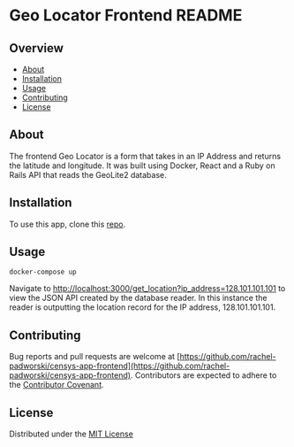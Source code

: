 # Geo Locator Frontend README


## Overview
* [About](https://github.com/rachel-padworski/censys-app-frontend#about)
* [Installation](https://github.com/rachel-padworski/censys-app-frontend#installation)
* [Usage](https://github.com/rachel-padworski/censys-app-frontend#usage)
* [Contributing](https://github.com/rachel-padworski/censys-app-frontend#contributing)
* [License](https://github.com/rachel-padworski/censys-app-frontend#license)


## About
The frontend Geo Locator is a form that takes in an IP Address and returns the latitude and longitude. It was built using Docker, React and a Ruby on Rails API that reads the GeoLite2 database.


## Installation
To use this app, clone this [repo](https://github.com/rachel-padworski/censys-project).


## Usage

```
docker-compose up
```
Navigate to [http://localhost:3000/get_location?ip_address=128.101.101.101](http://localhost:3000/get_location?ip_address=128.101.101.101) to view the JSON API created by the database reader. In this instance the reader is outputting the location record for the IP address, 128.101.101.101. 


## Contributing
Bug reports and pull requests are welcome at [https://github.com/rachel-padworski/censys-app-frontend](https://github.com/rachel-padworski/censys-app-frontend). Contributors are expected to adhere to the [Contributor Covenant](https://www.contributor-covenant.org/).

## License
Distributed under the [MIT License](https://opensource.org/licenses/MIT)
